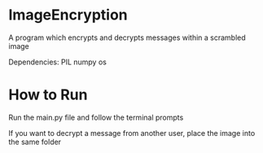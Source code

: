 # ImageEncryption
A program which encrypts and decrypts messages within a scrambled image

Dependencies:
PIL
numpy
os

# How to Run
Run the main.py file and follow the terminal prompts

If you want to decrypt a message from another user, place the image into the same folder
